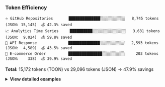 ### Token Efficiency

```
⭐ GitHub Repositories       ██████████████░░░░░░░░░░░   8,745 tokens  (JSON: 15,145)  💰 42.3% saved
📈 Analytics Time Series     ██████████░░░░░░░░░░░░░░░   3,631 tokens  (JSON:  9,024)  💰 59.8% saved
👥 API Response              ██████████████░░░░░░░░░░░   2,593 tokens  (JSON:  4,589)  💰 43.5% saved
🛒 E-commerce Order          ███████████████░░░░░░░░░░     203 tokens  (JSON:    338)  💰 39.9% saved
```

**Total:** 15,172 tokens (TOON) vs 29,096 tokens (JSON) → 47.9% savings

<details>
<summary><strong>View detailed examples</strong></summary>

#### ⭐ GitHub Repositories

**Configuration:** Top 100 GitHub repositories with stars, forks, and metadata

**Savings:** 6,400 tokens (42.3% reduction)

**JSON** (15,145 tokens):

```json
{
  "repositories": [
    {
      "id": 28457823,
      "name": "freeCodeCamp",
      "repo": "freeCodeCamp/freeCodeCamp",
      "description": "freeCodeCamp.org's open-source codebase and curriculum. Learn math, programming,...",
      "createdAt": "2014-12-24T17:49:19Z",
      "updatedAt": "2025-10-27T07:40:58Z",
      "pushedAt": "2025-10-26T11:31:08Z",
      "stars": 430828,
      "watchers": 8582,
      "forks": 42136,
      "defaultBranch": "main"
    },
    {
      "id": 132750724,
      "name": "build-your-own-x",
      "repo": "codecrafters-io/build-your-own-x",
      "description": "Master programming by recreating your favorite technologies from scratch.",
      "createdAt": "2018-05-09T12:03:18Z",
      "updatedAt": "2025-10-27T07:43:25Z",
      "pushedAt": "2025-10-10T18:45:01Z",
      "stars": 430102,
      "watchers": 6322,
      "forks": 40388,
      "defaultBranch": "master"
    },
    {
      "id": 21737465,
      "name": "awesome",
      "repo": "sindresorhus/awesome",
      "description": "😎 Awesome lists about all kinds of interesting topics",
      "createdAt": "2014-07-11T13:42:37Z",
      "updatedAt": "2025-10-27T07:44:27Z",
      "pushedAt": "2025-10-23T17:26:53Z",
      "stars": 409760,
      "watchers": 8016,
      "forks": 32015,
      "defaultBranch": "main"
    }
  ]
}
```

**TOON** (8,745 tokens):

```
repositories[3]{id,name,repo,description,createdAt,updatedAt,pushedAt,stars,watchers,forks,defaultBranch}:
  28457823,freeCodeCamp,freeCodeCamp/freeCodeCamp,"freeCodeCamp.org's open-source codebase and curriculum. Learn math, programming,...","2014-12-24T17:49:19Z","2025-10-27T07:40:58Z","2025-10-26T11:31:08Z",430828,8582,42136,main
  132750724,build-your-own-x,codecrafters-io/build-your-own-x,Master programming by recreating your favorite technologies from scratch.,"2018-05-09T12:03:18Z","2025-10-27T07:43:25Z","2025-10-10T18:45:01Z",430102,6322,40388,master
  21737465,awesome,sindresorhus/awesome,😎 Awesome lists about all kinds of interesting topics,"2014-07-11T13:42:37Z","2025-10-27T07:44:27Z","2025-10-23T17:26:53Z",409760,8016,32015,main
```

---

#### 📈 Analytics Time Series

**Configuration:** 180 days of web metrics (views, clicks, conversions, revenue)

**Savings:** 5,393 tokens (59.8% reduction)

**JSON** (9,024 tokens):

```json
{
  "metrics": [
    {
      "date": "2024-12-31",
      "views": 3769,
      "clicks": 400,
      "conversions": 59,
      "revenue": 198.98
    },
    {
      "date": "2025-01-01",
      "views": 5742,
      "clicks": 463,
      "conversions": 28,
      "revenue": 295.77
    },
    {
      "date": "2025-01-02",
      "views": 3669,
      "clicks": 336,
      "conversions": 102,
      "revenue": 624.23
    },
    {
      "date": "2025-01-03",
      "views": 1332,
      "clicks": 304,
      "conversions": 99,
      "revenue": 113.06
    },
    {
      "date": "2025-01-04",
      "views": 1444,
      "clicks": 222,
      "conversions": 88,
      "revenue": 986.69
    }
  ]
}
```

**TOON** (3,631 tokens):

```
metrics[5]{date,views,clicks,conversions,revenue}:
  2024-12-31,3769,400,59,198.98
  2025-01-01,5742,463,28,295.77
  2025-01-02,3669,336,102,624.23
  2025-01-03,1332,304,99,113.06
  2025-01-04,1444,222,88,986.69
```

</details>
